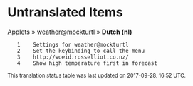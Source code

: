 # Untranslated Items
[Applets](../../../README.md) &#187; [weather@mockturtl](../README.md) &#187; **Dutch (nl)**

       1	Settings for weather@mockturtl
       2	Set the keybinding to call the menu
       3	http://woeid.rosselliot.co.nz/
       4	Show high temperature first in forecast

<sup>This translation status table was last updated on 2017-09-28, 16:52 UTC.</sup>
